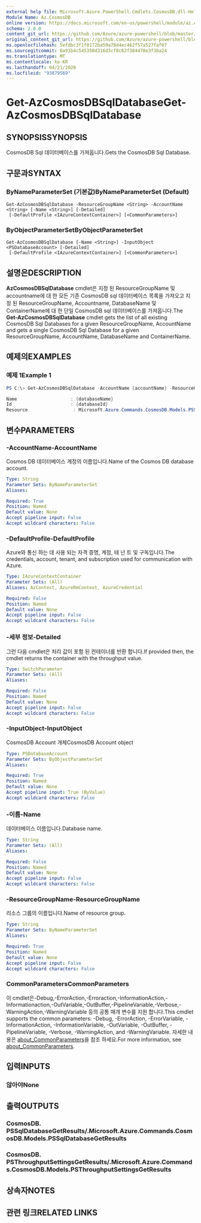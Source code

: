 ```yaml
---
external help file: Microsoft.Azure.PowerShell.Cmdlets.CosmosDB.dll-Help.xml
Module Name: Az.CosmosDB
online version: https://docs.microsoft.com/en-us/powershell/module/az.cosmosdb/get-azcosmosdbsqldatabase
schema: 2.0.0
content_git_url: https://github.com/Azure/azure-powershell/blob/master/src/CosmosDB/CosmosDB/help/Get-AzCosmosDBSqlDatabase.md
original_content_git_url: https://github.com/Azure/azure-powershell/blob/master/src/CosmosDB/CosmosDB/help/Get-AzCosmosDBSqlDatabase.md
ms.openlocfilehash: 5efdbc3f1f8172ba59a78d4ec462f57a527faf07
ms.sourcegitcommit: 6a91b4c545350d316d3cf8c62f384478e3f3ba24
ms.translationtype: MT
ms.contentlocale: ko-KR
ms.lasthandoff: 04/21/2020
ms.locfileid: "93879569"
---
```

# <span data-ttu-id="35d50-101">Get-AzCosmosDBSqlDatabase</span><span class="sxs-lookup"><span data-stu-id="35d50-101">Get-AzCosmosDBSqlDatabase</span></span>

## <span data-ttu-id="35d50-102">SYNOPSIS</span><span class="sxs-lookup"><span data-stu-id="35d50-102">SYNOPSIS</span></span>
<span data-ttu-id="35d50-103">CosmosDB Sql 데이터베이스를 가져옵니다.</span><span class="sxs-lookup"><span data-stu-id="35d50-103">Gets the CosmosDB Sql Database.</span></span>

## <span data-ttu-id="35d50-104">구문과</span><span class="sxs-lookup"><span data-stu-id="35d50-104">SYNTAX</span></span>

### <span data-ttu-id="35d50-105">ByNameParameterSet (기본값)</span><span class="sxs-lookup"><span data-stu-id="35d50-105">ByNameParameterSet (Default)</span></span>
```
Get-AzCosmosDBSqlDatabase -ResourceGroupName <String> -AccountName <String> [-Name <String>] [-Detailed]
 [-DefaultProfile <IAzureContextContainer>] [<CommonParameters>]
```

### <span data-ttu-id="35d50-106">ByObjectParameterSet</span><span class="sxs-lookup"><span data-stu-id="35d50-106">ByObjectParameterSet</span></span>
```
Get-AzCosmosDBSqlDatabase [-Name <String>] -InputObject <PSDatabaseAccount> [-Detailed]
 [-DefaultProfile <IAzureContextContainer>] [<CommonParameters>]
```

## <span data-ttu-id="35d50-107">설명은</span><span class="sxs-lookup"><span data-stu-id="35d50-107">DESCRIPTION</span></span>
<span data-ttu-id="35d50-108">**AzCosmosDBSqlDatabase** cmdlet은 지정 된 ResourceGroupName 및 accountname에 대 한 모든 기존 CosmosDB sql 데이터베이스 목록을 가져오고 지정 된 ResourceGroupName, Accountname, DatabaseName 및 ContainerName에 대 한 단일 CosmosDB sql 데이터베이스를 가져옵니다.</span><span class="sxs-lookup"><span data-stu-id="35d50-108">The **Get-AzCosmosDBSqlDatabase** cmdlet gets the list of all existing CosmosDB Sql Databases for a given ResourceGroupName, AccountName and gets a single CosmosDB Sql Database for a given ResourceGroupName, AccountName, DatabaseName and ContainerName.</span></span>

## <span data-ttu-id="35d50-109">예제의</span><span class="sxs-lookup"><span data-stu-id="35d50-109">EXAMPLES</span></span>

### <span data-ttu-id="35d50-110">예제 1</span><span class="sxs-lookup"><span data-stu-id="35d50-110">Example 1</span></span>
```powershell
PS C:\> Get-AzCosmosDBSqlDatabase -AccountName {accountName} -ResourceGroupName {resourceGroupName} -Name {databaseName}

Name                    : {databaseName}
Id                      : {databaseId}
Resource                 : Microsoft.Azure.Commands.CosmosDB.Models.PSSqlDatabaseGetPropertiesResource
```

## <span data-ttu-id="35d50-111">변수</span><span class="sxs-lookup"><span data-stu-id="35d50-111">PARAMETERS</span></span>

### <span data-ttu-id="35d50-112">-AccountName</span><span class="sxs-lookup"><span data-stu-id="35d50-112">-AccountName</span></span>
<span data-ttu-id="35d50-113">Cosmos DB 데이터베이스 계정의 이름입니다.</span><span class="sxs-lookup"><span data-stu-id="35d50-113">Name of the Cosmos DB database account.</span></span>

```yaml
Type: String
Parameter Sets: ByNameParameterSet
Aliases:

Required: True
Position: Named
Default value: None
Accept pipeline input: False
Accept wildcard characters: False
```

### <span data-ttu-id="35d50-114">-DefaultProfile</span><span class="sxs-lookup"><span data-stu-id="35d50-114">-DefaultProfile</span></span>
<span data-ttu-id="35d50-115">Azure와 통신 하는 데 사용 되는 자격 증명, 계정, 테 넌 트 및 구독입니다.</span><span class="sxs-lookup"><span data-stu-id="35d50-115">The credentials, account, tenant, and subscription used for communication with Azure.</span></span>

```yaml
Type: IAzureContextContainer
Parameter Sets: (All)
Aliases: AzContext, AzureRmContext, AzureCredential

Required: False
Position: Named
Default value: None
Accept pipeline input: False
Accept wildcard characters: False
```

### <span data-ttu-id="35d50-116">-세부 정보</span><span class="sxs-lookup"><span data-stu-id="35d50-116">-Detailed</span></span>
<span data-ttu-id="35d50-117">그런 다음 cmdlet은 처리 값이 포함 된 컨테이너를 반환 합니다.</span><span class="sxs-lookup"><span data-stu-id="35d50-117">If provided then, the cmdlet returns the container with the throughput value.</span></span>

```yaml
Type: SwitchParameter
Parameter Sets: (All)
Aliases:

Required: False
Position: Named
Default value: None
Accept pipeline input: False
Accept wildcard characters: False
```

### <span data-ttu-id="35d50-118">-InputObject</span><span class="sxs-lookup"><span data-stu-id="35d50-118">-InputObject</span></span>
<span data-ttu-id="35d50-119">CosmosDB Account 개체</span><span class="sxs-lookup"><span data-stu-id="35d50-119">CosmosDB Account object</span></span>

```yaml
Type: PSDatabaseAccount
Parameter Sets: ByObjectParameterSet
Aliases:

Required: True
Position: Named
Default value: None
Accept pipeline input: True (ByValue)
Accept wildcard characters: False
```

### <span data-ttu-id="35d50-120">-이름</span><span class="sxs-lookup"><span data-stu-id="35d50-120">-Name</span></span>
<span data-ttu-id="35d50-121">데이터베이스 이름입니다.</span><span class="sxs-lookup"><span data-stu-id="35d50-121">Database name.</span></span>

```yaml
Type: String
Parameter Sets: (All)
Aliases:

Required: False
Position: Named
Default value: None
Accept pipeline input: False
Accept wildcard characters: False
```

### <span data-ttu-id="35d50-122">-ResourceGroupName</span><span class="sxs-lookup"><span data-stu-id="35d50-122">-ResourceGroupName</span></span>
<span data-ttu-id="35d50-123">리소스 그룹의 이름입니다.</span><span class="sxs-lookup"><span data-stu-id="35d50-123">Name of resource group.</span></span>

```yaml
Type: String
Parameter Sets: ByNameParameterSet
Aliases:

Required: True
Position: Named
Default value: None
Accept pipeline input: False
Accept wildcard characters: False
```

### <span data-ttu-id="35d50-124">CommonParameters</span><span class="sxs-lookup"><span data-stu-id="35d50-124">CommonParameters</span></span>
<span data-ttu-id="35d50-125">이 cmdlet은-Debug,-ErrorAction,-Erroraction,-InformationAction,-Informationaction,-OutVariable,-OutBuffer,-PipelineVariable,-Verbose,-WarningAction,-WarningVariable 등의 공통 매개 변수를 지원 합니다.</span><span class="sxs-lookup"><span data-stu-id="35d50-125">This cmdlet supports the common parameters: -Debug, -ErrorAction, -ErrorVariable, -InformationAction, -InformationVariable, -OutVariable, -OutBuffer, -PipelineVariable, -Verbose, -WarningAction, and -WarningVariable.</span></span> <span data-ttu-id="35d50-126">자세한 내용은 [about_CommonParameters](http://go.microsoft.com/fwlink/?LinkID=113216)을 참조 하세요.</span><span class="sxs-lookup"><span data-stu-id="35d50-126">For more information, see [about_CommonParameters](http://go.microsoft.com/fwlink/?LinkID=113216).</span></span>

## <span data-ttu-id="35d50-127">입력</span><span class="sxs-lookup"><span data-stu-id="35d50-127">INPUTS</span></span>

### <span data-ttu-id="35d50-128">않아야</span><span class="sxs-lookup"><span data-stu-id="35d50-128">None</span></span>

## <span data-ttu-id="35d50-129">출력</span><span class="sxs-lookup"><span data-stu-id="35d50-129">OUTPUTS</span></span>

### <span data-ttu-id="35d50-130">CosmosDB. PSSqlDatabaseGetResults/.</span><span class="sxs-lookup"><span data-stu-id="35d50-130">Microsoft.Azure.Commands.CosmosDB.Models.PSSqlDatabaseGetResults</span></span>

### <span data-ttu-id="35d50-131">CosmosDB. PSThroughputSettingsGetResults/.</span><span class="sxs-lookup"><span data-stu-id="35d50-131">Microsoft.Azure.Commands.CosmosDB.Models.PSThroughputSettingsGetResults</span></span>

## <span data-ttu-id="35d50-132">상속자</span><span class="sxs-lookup"><span data-stu-id="35d50-132">NOTES</span></span>

## <span data-ttu-id="35d50-133">관련 링크</span><span class="sxs-lookup"><span data-stu-id="35d50-133">RELATED LINKS</span></span>
